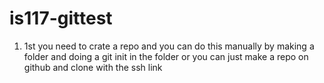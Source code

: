 # is117-gittest

1. 1st you need to crate a repo and you can do this manually by making a folder and doing a git init in the folder or you can just make a repo on github and clone with the ssh link